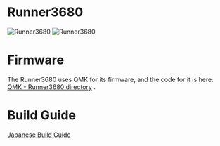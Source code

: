 # Runner3680
![Runner3680](https://github.com/omkbd/Runner3680/blob/master/Picture/Runner3680-logo2.png)
![Runner3680](https://github.com/omkbd/Runner3680/blob/master/Picture/Runner3680.jpg)

# Firmware

The Runner3680 uses QMK for its firmware, and the code for it is here:
[QMK - Runner3680 directory](https://github.com/qmk/qmk_firmware/tree/master/keyboards/runner3680)
.  


# Build Guide

[Japanese Build Guide](https://github.com/omkbd/Runner3680/blob/master/Doc/build.md)  
